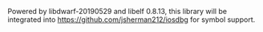 Powered by libdwarf-20190529 and libelf 0.8.13, this library will be integrated into https://github.com/jsherman212/iosdbg for symbol support.

